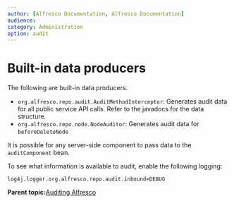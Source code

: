 ```yaml
---
author: [Alfresco Documentation, Alfresco Documentation]
audience: 
category: Administration
option: audit
---
```


# Built-in data producers

The following are built-in data producers.

-   `org.alfresco.repo.audit.AuditMethodInterceptor`: Generates audit data for all public service API calls. Refer to the javadocs for the data structure.
-   `org.alfresco.repo.node.NodeAuditor`: Generates audit data for `beforeDeleteNode`

It is possible for any server-side component to pass data to the `auditComponent` bean.

To see what information is available to audit, enable the following logging:

```
log4j.logger.org.alfresco.repo.audit.inbound=DEBUG
```

**Parent topic:**[Auditing Alfresco](../concepts/audit-intro.md)

